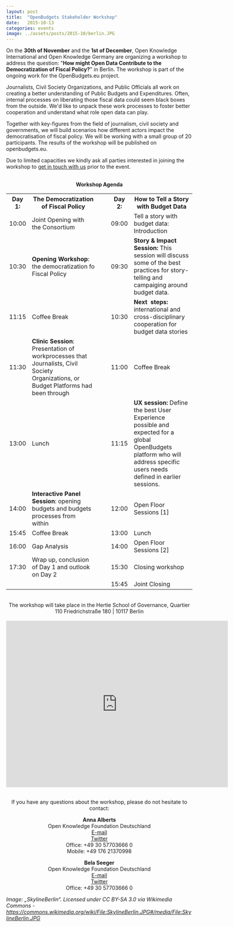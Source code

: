```yaml
---
layout: post
title:  "OpenBudgets Stakeholder Workshop"
date:   2015-10-13
categories: events
image: ../assets/posts/2015-10/berlin.JPG
---
```

On the **30th of November** and the **1st of December**, Open Knowledge International and Open Knowledge Germany are organizing a workshop to address the question: "**How might Open Data Contribute to the Democratization of Fiscal Policy?**" in Berlin. The workshop is part of the ongoing work for the OpenBudgets.eu project. 

Journalists, Civil Society Organizations, and Public Officials all work on creating a better understanding of Public Budgets and Expenditures. Often, internal processes on liberating those fiscal data could seem black boxes from the outside. We'd like to unpack these work processes to foster better cooperation and understand what role open data can play. 

Together with key-figures from the field of journalism, civil society and governments, we will build scenarios how different actors impact the democratisation of fiscal policy. We will be working with a small group of 20 participants. The results of the workshop will be published on openbudgets.eu. 

Due to limited capacities we kindly ask all parties interested in joining the workshop to <a href="mailto:anna.alberts@okfn.de">get in touch with us</a> prior to the event. 


<br>

<center><b>Workshop Agenda</b></center>

<table class="blog-table">
			<colgroup>
				<col width="60" />
				<col width="300" />
				<col width="50" />
				<col width="60" />
				<col width="300" />
			</colgroup>
			<tbody>
				<tr>
					<th>
						Day 1:</th>
					<th>
						The Democratization of Fiscal Policy</th>
					<th>
						&nbsp;</th>
					<th>
						Day 2:</th>
					<th>
						How to Tell a Story with Budget Data</th>
				</tr>
				<tr>
					<td>
						10:00</td>
					<td>
						Joint Opening with the Consortium</td>
					<td>
						&nbsp;</td>
					<td>
						09:00</td>
					<td>
						Tell a story with budget data: Introduction</td>
				</tr>
				<tr>
					<td>
						10:30</td>
					<td>
						<strong>Opening Workshop</strong>: the democratization fo Fiscal Policy</span></td>
					<td>
						&nbsp;</td>
					<td>
						09:30</td>
					<td>
						<strong>Story &amp; Impact Session:&nbsp;</strong><span>This session will discuss some of the best practices for story-telling and campaiging around budget data.</span></td>
				</tr>
				<tr>
					<td>
						11:15</td>
					<td>
						Coffee Break</td>
					<td>
						&nbsp;</td>
					<td>
						10:30</td>
					<td>
						<strong>Next &nbsp;steps:</strong> international and cross-disciplinary cooperation for budget data stories&nbsp;</td>
				</tr>
				<tr>
					<td>
						11:30</td>
					<td>
						<strong>Clinic Session</strong>: Presentation of workprocesses that Journalists, Civil Society Organizations, or Budget Platforms had been through</td>
					<td>
						&nbsp;</td>
					<td>
						11:00</td>
					<td>
						Coffee Break</td>
				</tr>
				<tr>
					<td>
						13:00</td>
					<td>
						Lunch</td>
					<td>
						&nbsp;</td>
					<td>
						11:15</td>
					<td>
						<strong>UX session:</strong> Define the best User Experience possible and expected for a global OpenBudgets platform who will address specific users needs defined in earlier sessions.</td>
				</tr>
				<tr>
					<td>
						14:00</td>
					<td>
						<strong>Interactive Panel Session</strong>: opening budgets and budgets processes from within&nbsp;</td>
					<td>
						&nbsp;</td>
					<td>
						12:00</td>
					<td>
						Open Floor Sessions [1]</td>
				</tr>
				<tr>
					<td>
						15:45</td>
					<td>
						Coffee Break</td>
					<td>
						&nbsp;</td>
					<td>
						13:00</td>
					<td>
						Lunch</td>
				</tr>
				<tr>
					<td>
						16:00</td>
					<td>
						Gap Analysis&nbsp;</td>
					<td>
						&nbsp;</td>
					<td>
						14:00</td>
					<td>
						Open Floor Sessions [2]</td>
				</tr>
				<tr>
					<td>
						17:30</td>
					<td>
						Wrap up, conclusion of Day 1 and outlook on Day 2</td>
					<td>
						&nbsp;</td>
					<td>
						15:30</td>
					<td>
						Closing workshop</td>
				</tr>
				<tr>
					<td>
						</td>
					<td>
						</td>
					<td>
						&nbsp;</td>
					<td>
						15:45</td>
					<td>
						Joint Closing</td>
				</tr>
			</tbody>
		</table>


<!--<p><center><img src="{{site.baseurl}}/assets/posts/2015-10/stakeholderworkshop_timetable.png" alt="Workpackage structure"></center></p>-->

<br>

<center>The workshop will take place in the Hertie School of Governance,
Quartier 110 Friedrichstraße 180 | 10117 Berlin</center>

<br>

<center><iframe src="https://www.google.com/maps/embed?pb=!1m18!1m12!1m3!1d2428.1381615441783!2d13.387131351998411!3d52.512838679713866!2m3!1f0!2f0!3f0!3m2!1i1024!2i768!4f13.1!3m3!1m2!1s0x47a851da983e595b%3A0xb920f42d7f8ae632!2sHertie+School+of+Governance!5e0!3m2!1sde!2sde!4v1445419716339" width="600" height="450" frameborder="0" style="border:0" allowfullscreen></iframe></center>

<br>

<center><p>If you have any questions about the workshop, please do not hesitate to contact:</p>

<p><b>Anna Alberts</b> <br>
Open Knowledge Foundation Deutschland <br>
<a href="mailto:anna.alberts@okfn.de">E-mail</a> <br>
<a href="https://twitter.com/Anna_Alberts">Twitter</a><br>
Office: +49 30 57703666 0 <br>
Mobile: +49 176 21370998</p>

<p><b>Bela Seeger</b> <br>
Open Knowledge Foundation Deutschland <br>
<a href="mailto:bela.seeger@okfn.de">E-mail</a> <br>
<a href="https://twitter.com/belaseeger">Twitter</a><br>
Office: +49 30 57703666 0</p>
</center>

<i>Image: „SkylineBerlin“. Licensed under CC BY-SA 3.0 via Wikimedia Commons - https://commons.wikimedia.org/wiki/File:SkylineBerlin.JPG#/media/File:SkylineBerlin.JPG</i>
